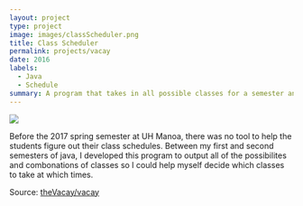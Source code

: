 ```yaml
---
layout: project
type: project
image: images/classScheduler.png
title: Class Scheduler
permalink: projects/vacay
date: 2016
labels:
  - Java
  - Schedule
summary: A program that takes in all possible classes for a semester and returns all possible combinations for those classes in a weekly schedule for that semseter.
---
```


<img class="ui medium right floated rounded image" src="../images/vacay-home-page.png">

Before the 2017 spring semester at UH Manoa, there was no tool to help the students figure out their class schedules. Between my first and second semesters of java, I developed this program to output all of the possibilites and combonations of classes so I could help myself decide which classes to take at which times.
 
Source: <a href="https://github.com/theVacay/vacay"><i class="large github icon"></i>theVacay/vacay</a>
